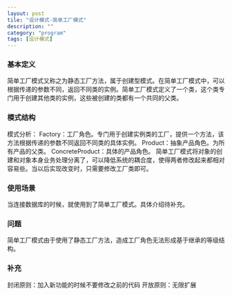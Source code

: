 ```yaml
---
layout: post
tile: "设计模式-简单工厂模式"
description: ""
category: "program"
tags: [设计模式]
---
```


### 基本定义
简单工厂模式又称之为静态工厂方法，属于创建型模式。在简单工厂模式中，可以根据传递的参数不同，返回不同类的实例。简单工厂模式定义了一个类，这个类专门用于创建其他类的实例，这些被创建的类都有一个共同的父类。

### 模式结构
模式分析：
Factory：工厂角色。专门用于创建实例类的工厂，提供一个方法，该方法根据传递的参数不同返回不同类的具体实例。
Product：抽象产品角色。为所有产品的父类。
ConcreteProduct：具体的产品角色。
简单工厂模式将对象的创建和对象本身业务处理分离了，可以降低系统的耦合度，使得两者修改起来都相对容易些。当以后实现改变时，只需要修改工厂类即可。

### 使用场景
当连接数据库的时候，就使用到了简单工厂模式。具体介绍待补充。

### 问题
简单工厂模式由于使用了静态工厂方法，造成工厂角色无法形成基于继承的等级结构。

### 补充
封闭原则：加入新功能的时候不要修改之前的代码
开放原则：无限扩展
